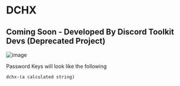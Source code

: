 # DCHX

## Coming Soon - Developed By Discord Toolkit Devs (Deprecated Project)

![image](https://user-images.githubusercontent.com/91196395/201065976-c6cd2a7b-2f47-4684-9cb3-f9e63c7d57aa.png)

Password Keys will look like the following
```
dchx-(a calculated string)
```
